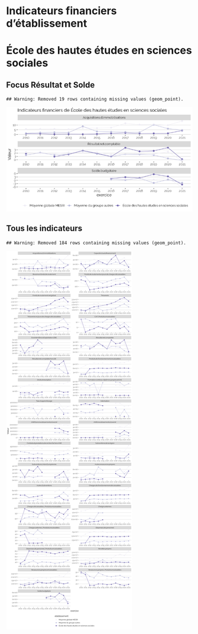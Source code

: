 Indicateurs financiers d’établissement
================

# École des hautes études en sciences sociales

## Focus Résultat et Solde

    ## Warning: Removed 19 rows containing missing values (geom_point).

![](école_des_hautes_études_en_sciences_sociales_files/figure-gfm/etab.focus-1.png)<!-- -->

## Tous les indicateurs

    ## Warning: Removed 184 rows containing missing values (geom_point).

![](école_des_hautes_études_en_sciences_sociales_files/figure-gfm/etab-1.png)<!-- -->
